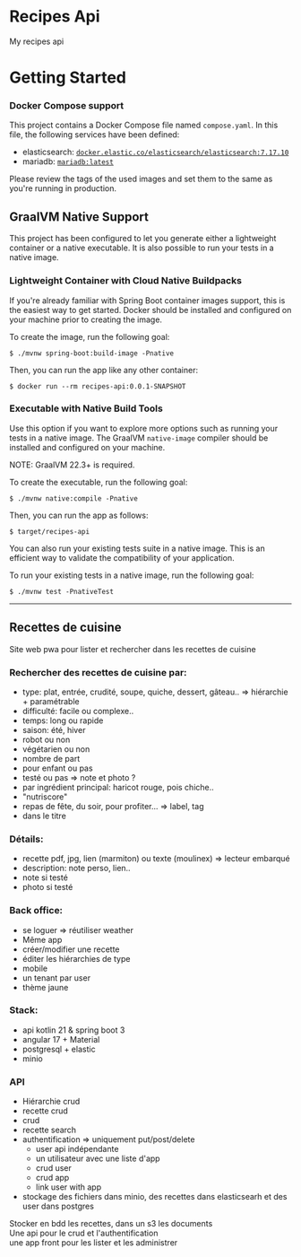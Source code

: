 # Recipes Api
My recipes api

# Getting Started
### Docker Compose support
This project contains a Docker Compose file named `compose.yaml`.
In this file, the following services have been defined:

* elasticsearch: [`docker.elastic.co/elasticsearch/elasticsearch:7.17.10`](https://www.docker.elastic.co/r/elasticsearch)
* mariadb: [`mariadb:latest`](https://hub.docker.com/_/mariadb)

Please review the tags of the used images and set them to the same as you're running in production.

## GraalVM Native Support

This project has been configured to let you generate either a lightweight container or a native executable.
It is also possible to run your tests in a native image.

### Lightweight Container with Cloud Native Buildpacks
If you're already familiar with Spring Boot container images support, this is the easiest way to get started.
Docker should be installed and configured on your machine prior to creating the image.

To create the image, run the following goal:

```
$ ./mvnw spring-boot:build-image -Pnative
```

Then, you can run the app like any other container:

```
$ docker run --rm recipes-api:0.0.1-SNAPSHOT
```

### Executable with Native Build Tools
Use this option if you want to explore more options such as running your tests in a native image.
The GraalVM `native-image` compiler should be installed and configured on your machine.

NOTE: GraalVM 22.3+ is required.

To create the executable, run the following goal:

```
$ ./mvnw native:compile -Pnative
```

Then, you can run the app as follows:
```
$ target/recipes-api
```

You can also run your existing tests suite in a native image.
This is an efficient way to validate the compatibility of your application.

To run your existing tests in a native image, run the following goal:

```
$ ./mvnw test -PnativeTest
```

---
## Recettes de cuisine

Site web pwa pour lister et rechercher dans les recettes de cuisine

### Rechercher des recettes de cuisine par:

- type: plat, entrée, crudité, soupe, quiche, dessert, gâteau.. => hiérarchie + paramétrable
- difficulté: facile ou complexe..
- temps: long ou rapide
- saison: été, hiver
- robot ou non
- végétarien ou non
- nombre de part
- pour enfant ou pas
- testé ou pas => note et photo ?
- par ingrédient principal: haricot rouge, pois chiche..
- "nutriscore"
- repas de fête, du soir, pour profiter... => label, tag
- dans le titre

### Détails:

- recette pdf, jpg, lien (marmiton) ou texte (moulinex) => lecteur embarqué
- description: note perso, lien..
- note si testé
- photo si testé

### Back office:

- se loguer => réutiliser weather
- Même app
- créer/modifier une recette
- éditer les hiérarchies de type
- mobile
- un tenant par user
- thème jaune

### Stack:

- api kotlin 21 & spring boot 3
- angular 17 + Material
- postgresql + elastic
- minio

### API

- Hiérarchie crud
- recette crud
- crud
- recette search
- authentification => uniquement put/post/delete
    - user api indépendante
    - un utilisateur avec une liste d'app
    - crud user
    - crud app
    - link user with app
- stockage des fichiers dans minio, des recettes dans elasticsearh et des user dans postgres

Stocker en bdd les recettes, dans un s3 les documents  
Une api pour le crud et l'authentification  
une app front pour les lister et les administrer